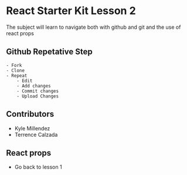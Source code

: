 # React Starter Kit Lesson 2

The subject will learn to navigate both with github and git and the use of react props

## Github Repetative Step

    - Fork
    - Clone
    - Repeat
        - Edit
        - Add changes
        - Commit changes
        - Upload Changes

## Contributors

- Kyle Millendez
- Terrence Calzada

## React props

- Go back to lesson 1

